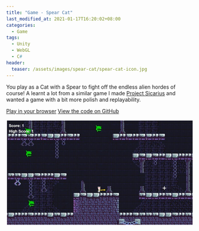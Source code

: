 ```yaml
---
title: "Game - Spear Cat"
last_modified_at: 2021-01-17T16:20:02+08:00
categories:
  - Game
tags:
  - Unity
  - WebGL
  - C#
header:
  teaser: /assets/images/spear-cat/spear-cat-icon.jpg
---
```


You play as a Cat with a Spear to fight off the endless alien hordes of course! A learnt a lot from a similar game I made [Project Sicarius](/game/project-sicarius/) and wanted a game with a bit more polish and replayability.

<div>
    <a href="https://chriswoodcodes.net/SpearCat/" class="btn btn--info">Play in your browser</a>
    <a href="https://github.com/ChrisWoody/SpearCat/" rel="noreferrer noopener" target="_blank" class="btn btn--primary">View the code on GitHub</a>
</div>

<br />

<img style="margin-left:auto;margin-right:auto;display:block" src="/assets/images/spear-cat/spear-cat-icon.jpg">
